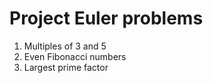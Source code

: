 Project Euler problems
======================

1. Multiples of 3 and 5
2. Even Fibonacci numbers
3. Largest prime factor